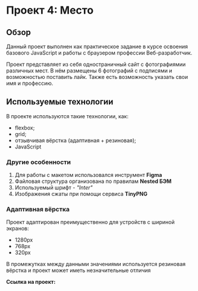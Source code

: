# Проект 4: Место

## Обзор
Данный проект выполнен как практическое задание в курсе освоения базового JavaScript и работы с браузером профессии Веб-разработчик.

Проект представляет из себя одностраничный сайт с фотографиямии различных мест. В нём размещены 6 фотографий с подписями и возможностью поставить лайк. Также есть возможность указать свои имя и профессию.

## Используемые технологии
В проекте используются такие технологии, как:
* flexbox;
* grid;
* отзывчивая вёрстка (адаптивная + резиновая);
* JavaScript

### Другие особенности
1. Для работы с макетом использовался инструмент **Figma**
2. Файловая структура организована по правилам **Nested БЭМ**
3. Используемый шрифт - *"Inter"*
4. Изображения сжаты при помощи сервиса **TinyPNG**

### Адаптивная вёрстка
Проект адаптирован преимущественно для устройств с шириной экранов:
* 1280px
* 768px
* 320px

В промежутках между данными значениями используется резиновая вёрстка и проект может иметь незначительные отличия

**Ссылка на проект:**

